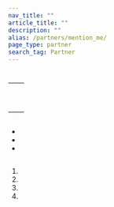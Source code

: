 ```yaml
---
nav_title: ""
article_title: ""
description: ""
alias: /partners/mention_me/
page_type: partner
search_tag: Partner
---
```


# 

>  



## 



|           |                                                                                                                                 |
|-----------------------|--------------------------------------------------------------------------------------------------------------------------------------------|
|    |                                                                      |
|   |  <br><br>  |
|  |  |


## 

* 
* 
* 

## 



 



## 







1. 
2. 
3. 
4. 
